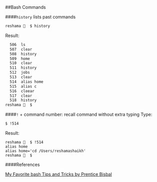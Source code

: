##Bash Commands

####`history` lists past commands
```bash
reshama 🐘  $ history
```
Result:  
```bash
  506  ls
  507  clear
  508  history
  509  home
  510  clear
  511  history
  512  jobs
  513  clear
  514  alias home
  515  alias c
  516  cleear
  517  clear
  518  history
reshama 🐘  $ 
```

####`!` + command number:  recall command without extra typing
Type:  
```bash
$ !514
```
Result:  
```
reshama 🐘  $ !514
alias home
alias home='cd /Users/reshamashaikh'
reshama 🐘  $ 
```





####References

[My Favorite bash Tips and Tricks by Prentice Bisbal](http://www.linuxjournal.com/article/7385?page=0,1)

